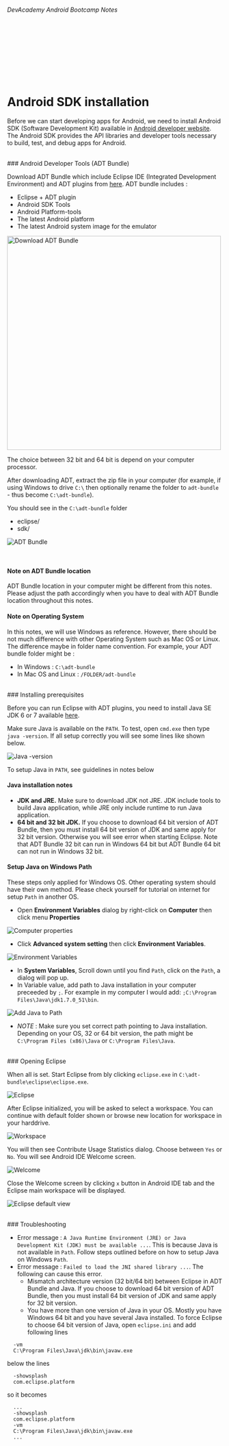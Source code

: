 
###### DevAcademy Android Bootcamp Notes

<br/>
<br/>
<br/>
<br/>
<br/>
<br/>
<br/>

# Android SDK installation

Before we can start developing apps for Android, we need to install Android SDK (Software Development Kit) available in [Android developer website](http://developer.android.com/sdk/index.html). The Android SDK provides the API libraries and developer tools necessary to build, test, and debug apps for Android.

<br/>
### Android Developer Tools (ADT Bundle)

Download ADT Bundle which include Eclipse IDE (Integrated Development Environment) and ADT plugins from [here](http://developer.android.com/sdk/index.html). ADT bundle includes :

* Eclipse + ADT plugin
* Android SDK Tools
* Android Platform-tools
* The latest Android platform
* The latest Android system image for the emulator

<img src="https://i.cloudup.com/4g_jqNX328-3000x3000.png" alt="Download ADT Bundle" style="width: 500px;"/>

<br/>

The choice between 32 bit and 64 bit is depend on your computer processor. 

After downloading ADT, extract the zip file in your computer (for example, if using Windows to drive `C:\` then optionally rename the folder to `adt-bundle` - thus become `C:\adt-bundle`).

You should see in the `C:\adt-bundle` folder 
* eclipse/
* sdk/

![ADT Bundle](https://i.cloudup.com/YxOdy896PL-3000x3000.png)

<br/>

#### Note on ADT Bundle location

ADT Bundle location in your computer might be different from this notes. Please adjust the path accordingly when you have to deal with ADT Bundle location throughout this notes.

#### Note on Operating System

In this notes, we will use Windows as reference. However, there should be not much difference with other Operating System such as Mac OS or Linux. The difference maybe in folder name convention. For example, your ADT bundle folder might be :

* In Windows : `C:\adt-bundle`
* In Mac OS and Linux : `/FOLDER/adt-bundle`

<br/>
### Installing prerequisites

Before you can run Eclipse with ADT plugins, you need to install Java SE JDK 6 or 7 available [here](http://www.oracle.com/technetwork/java/javase/downloads/index.html). 

Make sure Java is available on the `PATH`. To test, open `cmd.exe` then type `java -version`. If all setup correctly you will see some lines like shown below.

![Java -version](https://i.cloudup.com/_6YXO7D6qN-2000x2000.png)

To setup Java in `PATH`, see guidelines in notes below

#### Java installation notes

* **JDK and JRE.** Make sure to download JDK not JRE. JDK include tools to build Java application, while JRE only include runtime to run Java application.
* **64 bit and 32 bit JDK.** If you choose to download 64 bit version of ADT Bundle, then you must install 64 bit version of JDK and same apply for 32 bit version. Otherwise you will see error when starting Eclipse. Note that ADT Bundle 32 bit can run in Windows 64 bit but ADT Bundle 64 bit can not run in Windows 32 bit.

#### Setup Java on Windows Path

These steps only applied for Windows OS. Other operating system should have their own method. Please check yourself for tutorial on internet for setup `Path` in another OS.

* Open **Environment Variables** dialog by right-click on **Computer** then click menu **Properties**

![Computer properties](https://i.cloudup.com/G8KQCcQ3xV-3000x3000.png)

* Click **Advanced system setting** then click **Environment Variables**.

![Environment Variables](https://i.cloudup.com/QUTpVFvAkS-3000x3000.png)

* In **System Variables**, Scroll down until you find `Path`, click on the `Path`, a dialog will pop up.
* In Variable value, add path to Java installation in your computer preceeded by `;`. For example in my computer I would add: `;C:\Program Files\Java\jdk1.7.0_51\bin`. 

![Add Java to Path](https://i.cloudup.com/KFsvOihPEE-3000x3000.png)

* *NOTE* : Make sure you set correct path pointing to Java installation. Depending on your OS, 32 or 64 bit version, the path might be `C:\Program Files (x86)\Java` or `C:\Program Files\Java`.

<br/>
### Opening Eclipse

When all is set. Start Eclipse from bly clicking `eclipse.exe` in `C:\adt-bundle\eclipse\eclipse.exe`. 

![Eclipse](https://i.cloudup.com/WZZwAK7z7G-3000x3000.png)

After Eclipse initialized, you will be asked to select a workspace. You can continue with default folder shown or browse new location for workspace in your harddrive. 

![Workspace](https://i.cloudup.com/SDm3rK498f-3000x3000.png)

You will then see Contribute Usage Statistics dialog. Choose between `Yes` or `No`. You will see Android IDE Welcome screen. 

![Welcome](https://i.cloudup.com/K1RdENQiVA-3000x3000.png)

Close the Welcome screen by clicking `x` button in Android IDE tab and the Eclipse main workspace will be displayed.

![Eclipse default view](https://i.cloudup.com/zoQ8CVPcKE-3000x3000.png)

<br/>
### Troubleshooting

* Error message : `A Java Runtime Environment (JRE) or Java Development Kit (JDK) must be available ...`. This is because Java is not available in `Path`. Follow steps outlined before on how to setup Java on Windows `Path`.
* Error message : `Failed to load the JNI shared library ...`. The following can cause this error. 
  * Mismatch architecture version (32 bit/64 bit) between Eclipse in ADT Bundle and Java. If you choose to download 64 bit version of ADT Bundle, then you must install 64 bit version of JDK and same apply for 32 bit version.
  * You have more than one version of Java in your OS. Mostly you have Windows 64 bit and you have several Java installed. To force Eclipse to choose 64 bit version of Java, open `eclipse.ini` and add following lines  

```
  -vm
  C:\Program Files\Java\jdk\bin\javaw.exe
```
below the lines
```
  -showsplash
  com.eclipse.platform
```
so it becomes

```
  ...
  -showsplash
  com.eclipse.platform
  -vm
  C:\Program Files\Java\jdk\bin\javaw.exe
  ...
```